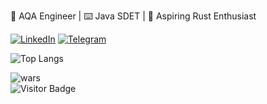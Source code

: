 🧪 AQA Engineer | ⌨️ Java SDET | 🦀 Aspiring Rust Enthusiast

[![LinkedIn](https://img.shields.io/badge/linkedin-%230077B5.svg?style=for-the-badge&logo=linkedin&logoColor=white)](https://www.linkedin.com/in/tolya-maltsev/)
[![Telegram](https://img.shields.io/badge/telegram-%230077B5.svg?style=for-the-badge&logo=telegram&logoColor=white)](https://t.me/replicantDuke)  

![Top Langs](https://github-readme-stats.vercel.app/api/top-langs/?username=maltsev-dev&hide=TeX&layout=compact&theme=calm_pink)  

![wars](https://www.codewars.com/users/chemyl/badges/micro)  
![Visitor Badge](https://visitor-badge.laobi.icu/badge?page_id=chemyl.chemyl)  
